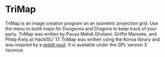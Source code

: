 # TriMap
TriMap is an image creation program on an isometric projection grid. Use the menu to build maps for Dungeons and Dragons to keep track of your party.
TriMap was written by Pouya Mahdi Gholami, Griffin Mareske, and Philip Kiely at HackISU '17. TriMap was written using the Konva library and was inspired by a [reddit post](https://www.reddit.com/r/DnD/comments/5vxflq/i_drew_this_yesterday_i_love_drawing_in_isometric/). It is available under the GPL version 3 liscence. 
